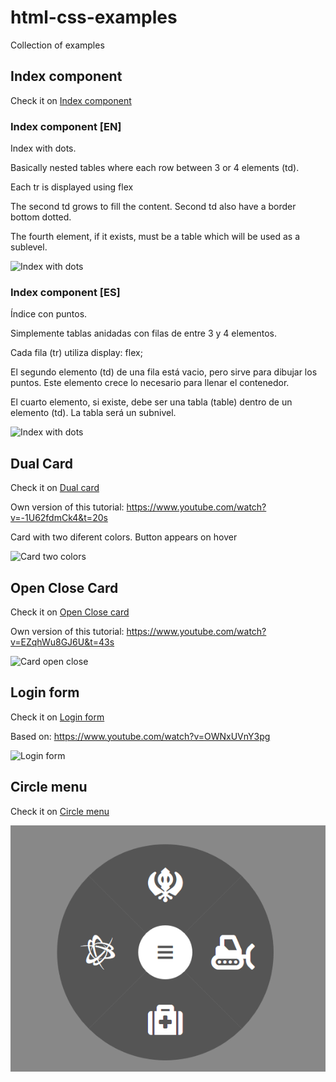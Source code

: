 # html-css-examples
Collection of examples

## Index component

Check it on [Index component](https://juaamol.github.io/html-css-examples/index-component/index-component.html "Index component")

### Index component [EN]

Index with dots.

Basically nested tables where each row between 3 or 4 elements (td).

Each tr is displayed using flex

The second td grows to fill the content. Second td also have a border bottom dotted.

The fourth element, if it exists, must be a table which will be used as a sublevel.


![Index with dots](./documentation/images/index-component.png "Index component")

### Index component [ES]

Índice con puntos.

Simplemente tablas anidadas con filas de entre 3 y 4 elementos. 

Cada fila (tr) utiliza display: flex;

El segundo elemento (td) de una fila está vacio, pero sirve para dibujar los puntos. Este elemento crece lo necesario para llenar el contenedor.

El cuarto elemento, si existe, debe ser una tabla (table) dentro de un elemento (td). La tabla será un subnivel. 

![Index with dots](./documentation/images/index-component.png "Index component")


## Dual Card  

Check it on [Dual card](https://juaamol.github.io/html-css-examples/dual-card/dual-card.html "Dual card")

Own version of this tutorial: https://www.youtube.com/watch?v=-1U62fdmCk4&t=20s

Card with two diferent colors. Button appears on hover

![Card two colors](./documentation/images/dual-card/dual-card.png "Card two colors")



## Open Close Card

Check it on [Open Close card](https://juaamol.github.io/html-css-examples/open-card/open-card.html "Open Close card")

Own version of this tutorial: https://www.youtube.com/watch?v=EZqhWu8GJ6U&t=43s

![Card open close](./documentation/images/open-card/open-card.png "Card open close")



## Login form

Check it on [Login form](https://juaamol.github.io/html-css-examples/login-form/login-form.html "Login form")

Based on: https://www.youtube.com/watch?v=OWNxUVnY3pg


![Login form](/documentation/images/login-form/login-form.png "Login form")


## Circle menu

Check it on [Circle menu](https://juaamol.github.io/html-css-examples/game-radial-menu/game-radial-menu.html "Circle menu")

![Circle menu](./documentation/images/game-radial-menu/game-radial-menu.png "Circle menu")
